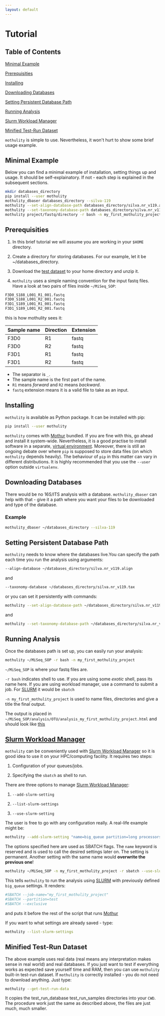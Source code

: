 ```yaml
---
layout: default
---
```


# Tutorial


## Table of Contents

[Minimal Example](#minimal-example)

[Prerequisities](#prerequisities)

[Installing](#installing)

[Downloading Databases](#downloading-databases)

[Setting Persistent Database Path](#setting-persistent-database-path)

[Running Analysis](#running-analysis)

[Slurm Workload Manager](#slurm-md)

[Minified Test-Run Dataset](#minified-test-run-dataset)

```mothulity``` is simple to use. Nevertheless, it won't hurt to show some brief usage example.


## Minimal Example


Below you can find a minimal example of installation, setting things up and usage.
It should be self-explainatory. If not - each step is explained in the subsequent sections.


```bash
mkdir databases_directory
pip install --user mothulity
mothulity_dbaser databases_directory --silva-119
mothulity --set-align-database-path databases_directory/silva.nr_v119.align
mothulity --set-taxonomy-database-path databases_directory/silva.nr_v119.tax
mothulity project/fastq/directory -r bash -n my_first_mothulity_project
```


## Prerequisities


1. In this brief tutorial we will assume you are working in your ```$HOME``` directory.

1. Create a directory for storing databases. For our example, let it be ~/databases_directory.

1. Download the [test dataset](https://www.mothur.org/w/images/d/d6/MiSeqSOPData.zip) to your home directory and unzip it.

1. ```mothulity``` uses a simple naming convention for the input fastq files. Have a look at two pairs of files inside ```~/MiSeq_SOP```:

```bash
F3D0_S188_L001_R1_001.fastq
F3D0_S188_L001_R2_001.fastq
F3D1_S189_L001_R1_001.fastq
F3D1_S189_L001_R2_001.fastq
```

this is how mothulity sees it:

|Sample name|Direction|Extension|
|:----------|:--------|:--------|
|F3D0       |R1       |fastq    |
|F3D0       |R2       |fastq    |
|F3D1       |R1       |fastq    |
|F3D1       |R2       |fastq    |

  * The separator is ```_```.
  * The sample name is the first part of the name.
  * ```R1``` means *forward* and ```R2``` means *backward*.
  * ```fastq``` extension means it is a valid file to take as an input.

## Installing


```mothulity``` is available as Python package. It can be installed with pip:


```bash
pip install --user mothulity
```


```mothulity``` comes with [Mothur](https://mothur.org/wiki/Main_Page) bundled.
If you are fine with this, go ahead and install it system-wide.
Nevertheless, it is a good practise to install software in a separate, [virtual environment](https://packaging.python.org/guides/installing-using-pip-and-virtualenv/).
Moreover, there is still an ongoing debate over where ```pip``` is supposed to store data files (on which ```mothulity``` depends heavily).
The behaviour of ```pip``` in this matter can vary in different distributions.
It is highly recommended that you use the ```--user``` option outside ```virtualenv```.


## Downloading Databases


There would be no 16S/ITS analysis with a database.
```mothulity_dbaser``` can help with that - give it a path where you want your files to be downloaded and type of the database.


### Example


```bash
mothulity_dbaser ~/databases_directory --silva-119
```


## Setting Persistent Database Path


```mothulity``` needs to know where the databases live.You can specify the path each time you run the analysis using arguments:



```bash
--align-database ~/databases_directory/silva.nr_v119.align
```


and


```bash
--taxonomy-database ~/databases_directory/silva.nr_v119.tax
```


or you can set it persistently with commands:


```bash
mothulity --set-align-database-path ~/databases_directory/silva.nr_v119.align
```


and


```bash
mothulity --set-taxonomy-database-path ~/databases_directory/silva.nr_v119.tax
```


## Running Analysis


Once the databases path is set up, you can easily run your analysis:

```bash
mothulity ~/MiSeq_SOP -r bash -n my_first_mothulity_project
```

```~/MiSeq_SOP``` is where your fastq files are.

```-r bash``` indicates shell to use. If you are using some *exotic* shell, pass its name here. If you are using workload manager, use a command to submit a job. For [SLURM](https://slurm.schedmd.com/) it would be ```sbatch```

```-n my_first_mothulity_project``` is used to name files, directories and give a title the final output.

The output is placed in ```~/MiSeq_SOP/analysis/OTU/analysis_my_first_mothulity_project.html``` and should look like [this](./analysis-example/analysis-my-first-mothulity-project.html)


## [Slurm Workload Manager](https://www.schedmd.com)


```mothulity``` can be conveniently used with [Slurm Workload Manager](https://www.schedmd.com) so it is good idea to use it on your HPC/computing facility. It requires two steps:

1. Configuration of your queues/jobs.

1. Specifying the ```sbatch``` as shell to run.

There are three options to manage [Slurm Workload Manager](https://www.schedmd.com):

1. ```--add-slurm-setting```

1. ```--list-slurm-settings```

1. ```--use-slurm-setting```

The user is free to go with any configuration really. A real-life example might be:

```bash
mothulity --add-slurm-setting "name=big_queue partition=long processors=32 exclusive"
```

The options specified here are used as SBATCH flags. The ```name``` keyword is reserved and is used to call the desired settings later on. The setting is permanent. Another setting with the same name would **overwrite the previous one**!

```bash
mothulity ~/MiSeq_SOP -n my_first_mothulity_project -r sbatch --use-slurm-setting big_queue
```

This tells ```mothulity``` to run the analysis using [SLURM](https://slurm.schedmd.com/) with previously defined ```big_queue``` settings. It renders:


```bash
#SBATCH --job-name="my_first_mothulity_project"
#SBATCH --partition=test
#SBATCH --exclusive
```

and puts it before the rest of the script that runs [Mothur](https://mothur.org/wiki/Main_Page)

If you want to what settings are already saved - type:

```bash
mothulity --list-slurm-settings
```

## Minified Test-Run Dataset

The above example uses real data (real means any interpretation makes sense in real world) and real databases.
If you just want to test if everything works as expected save yourself time and RAM, then you can use ```mothulity``` built-in test-run dataset.
If ```mothulity``` is correctly installed - you do not need to download anything.
Just type:

```bash
mothulity --get-test-run-data
```

It copies the test_run_database test_run_samples directories into your ```CWD```.
The procedure work just the same as described above, the files are just much, much smaller.
